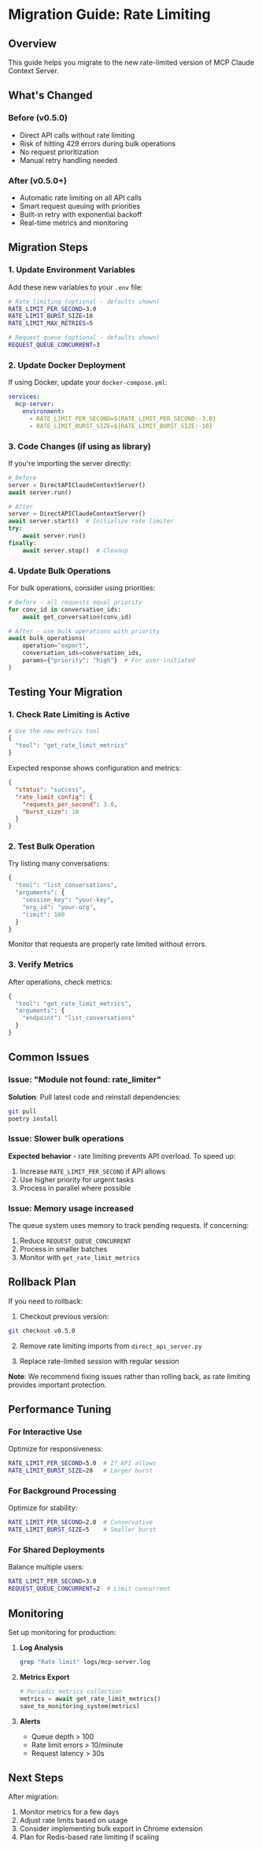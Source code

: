# Migration Guide: Rate Limiting

## Overview

This guide helps you migrate to the new rate-limited version of MCP Claude Context Server.

## What's Changed

### Before (v0.5.0)
- Direct API calls without rate limiting
- Risk of hitting 429 errors during bulk operations
- No request prioritization
- Manual retry handling needed

### After (v0.5.0+)
- Automatic rate limiting on all API calls
- Smart request queuing with priorities
- Built-in retry with exponential backoff
- Real-time metrics and monitoring

## Migration Steps

### 1. Update Environment Variables

Add these new variables to your `.env` file:

```bash
# Rate limiting (optional - defaults shown)
RATE_LIMIT_PER_SECOND=3.0
RATE_LIMIT_BURST_SIZE=10
RATE_LIMIT_MAX_RETRIES=5

# Request queue (optional - defaults shown)
REQUEST_QUEUE_CONCURRENT=3
```

### 2. Update Docker Deployment

If using Docker, update your `docker-compose.yml`:

```yaml
services:
  mcp-server:
    environment:
      - RATE_LIMIT_PER_SECOND=${RATE_LIMIT_PER_SECOND:-3.0}
      - RATE_LIMIT_BURST_SIZE=${RATE_LIMIT_BURST_SIZE:-10}
```

### 3. Code Changes (if using as library)

If you're importing the server directly:

```python
# Before
server = DirectAPIClaudeContextServer()
await server.run()

# After
server = DirectAPIClaudeContextServer()
await server.start()  # Initialize rate limiter
try:
    await server.run()
finally:
    await server.stop()  # Cleanup
```

### 4. Update Bulk Operations

For bulk operations, consider using priorities:

```python
# Before - all requests equal priority
for conv_id in conversation_ids:
    await get_conversation(conv_id)

# After - use bulk operations with priority
await bulk_operations(
    operation="export",
    conversation_ids=conversation_ids,
    params={"priority": "high"}  # For user-initiated
)
```

## Testing Your Migration

### 1. Check Rate Limiting is Active

```python
# Use the new metrics tool
{
  "tool": "get_rate_limit_metrics"
}
```

Expected response shows configuration and metrics:
```json
{
  "status": "success",
  "rate_limit_config": {
    "requests_per_second": 3.0,
    "burst_size": 10
  }
}
```

### 2. Test Bulk Operation

Try listing many conversations:
```python
{
  "tool": "list_conversations",
  "arguments": {
    "session_key": "your-key",
    "org_id": "your-org",
    "limit": 100
  }
}
```

Monitor that requests are properly rate limited without errors.

### 3. Verify Metrics

After operations, check metrics:
```python
{
  "tool": "get_rate_limit_metrics",
  "arguments": {
    "endpoint": "list_conversations"
  }
}
```

## Common Issues

### Issue: "Module not found: rate_limiter"

**Solution**: Pull latest code and reinstall dependencies:
```bash
git pull
poetry install
```

### Issue: Slower bulk operations

**Expected behavior** - rate limiting prevents API overload. To speed up:
1. Increase `RATE_LIMIT_PER_SECOND` if API allows
2. Use higher priority for urgent tasks
3. Process in parallel where possible

### Issue: Memory usage increased

The queue system uses memory to track pending requests. If concerning:
1. Reduce `REQUEST_QUEUE_CONCURRENT`
2. Process in smaller batches
3. Monitor with `get_rate_limit_metrics`

## Rollback Plan

If you need to rollback:

1. Checkout previous version:
```bash
git checkout v0.5.0
```

2. Remove rate limiting imports from `direct_api_server.py`

3. Replace rate-limited session with regular session

**Note**: We recommend fixing issues rather than rolling back, as rate limiting provides important protection.

## Performance Tuning

### For Interactive Use
Optimize for responsiveness:
```bash
RATE_LIMIT_PER_SECOND=5.0  # If API allows
RATE_LIMIT_BURST_SIZE=20   # Larger burst
```

### For Background Processing
Optimize for stability:
```bash
RATE_LIMIT_PER_SECOND=2.0  # Conservative
RATE_LIMIT_BURST_SIZE=5    # Smaller burst
```

### For Shared Deployments
Balance multiple users:
```bash
RATE_LIMIT_PER_SECOND=3.0
REQUEST_QUEUE_CONCURRENT=2  # Limit concurrent
```

## Monitoring

Set up monitoring for production:

1. **Log Analysis**
   ```bash
   grep "Rate limit" logs/mcp-server.log
   ```

2. **Metrics Export**
   ```python
   # Periodic metrics collection
   metrics = await get_rate_limit_metrics()
   save_to_monitoring_system(metrics)
   ```

3. **Alerts**
   - Queue depth > 100
   - Rate limit errors > 10/minute
   - Request latency > 30s

## Next Steps

After migration:

1. Monitor metrics for a few days
2. Adjust rate limits based on usage
3. Consider implementing bulk export in Chrome extension
4. Plan for Redis-based rate limiting if scaling